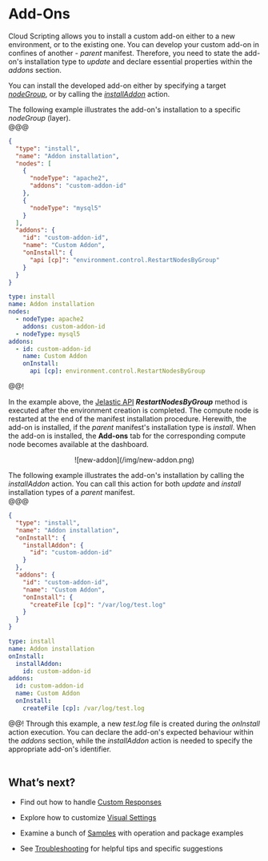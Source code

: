# Add-Ons

Cloud Scripting allows you to install a custom add-on either to a new environment, or to the existing one. You can develop your custom add-on in confines of another - *parent* manifest. Therefore, you need to state the add-on's installation type to *update* and declare essential properties within the *addons* section.  
   
You can install the developed add-on either by specifying a target <a href="/creating-manifest/selecting-containers/#all-containers-by-group" target="blank">*nodeGroup*</a>, or by calling the <a href="/creating-manifest/actions/#installaddon" target="blank">*installAddon*</a> action.             

The following example illustrates the add-on's installation to a specific *nodeGroup* (layer).                          
@@@
```json
{
  "type": "install",
  "name": "Addon installation",
  "nodes": [
    {
      "nodeType": "apache2",
      "addons": "custom-addon-id"
    },
    {
      "nodeType": "mysql5"
    }
  ],
  "addons": {
    "id": "custom-addon-id",
    "name": "Custom Addon",
    "onInstall": {
      "api [cp]": "environment.control.RestartNodesByGroup"
    }
  }
}
```
```yaml
type: install
name: Addon installation
nodes:
  - nodeType: apache2
    addons: custom-addon-id
  - nodeType: mysql5
addons:
  - id: custom-addon-id
    name: Custom Addon
    onInstall:
      api [cp]: environment.control.RestartNodesByGroup
```
@@!

In the example above, the <a href="https://docs.jelastic.com/api/" target="_blank">Jelastic API</a> <b>*RestartNodesByGroup*</b> method is executed after the environment creation is completed. The compute node is restarted at the end of the manifest installation procedure. Herewith, the add-on is installed, if the *parent* manifest's installation type is *install*. When the add-on is installed, the **Add-ons** tab for the corresponding compute node becomes available at the dashboard.                                    

<center>![new-addon](/img/new-addon.png)</center>                        
  
The following example illustrates the add-on's installation by calling the *installAddon* action. You can call this action for both *update* and *install* installation types of a *parent* manifest.                            
@@@
```json
{
  "type": "install",
  "name": "Addon installation",
  "onInstall": {
    "installAddon": {
      "id": "custom-addon-id"
    }
  },
  "addons": {
    "id": "custom-addon-id",
    "name": "Custom Addon",
    "onInstall": {
      "createFile [cp]": "/var/log/test.log"
    }
  }
}
```
```yaml
type: install
name: Addon installation
onInstall:
  installAddon:
    id: custom-addon-id
addons:
  id: custom-addon-id
  name: Custom Addon
  onInstall:
    createFile [cp]: /var/log/test.log
```
@@!
Through this example, a new *test.log* file is created during the *onInstall* action execution. You can declare the add-on's expected behaviour within the *addons* section, while the *installAddon* action is needed to specify the appropriate add-on's identifier.              
<br>       
<h2> What’s next?</h2>                    

- Find out how to handle <a href="/creating-manifest/handling-custom-responses/" target="_blank">Custom Responses</a>                       

- Explore how to customize <a href="/creating-manifest/visual-settings/" target="_blank">Visual Settings</a>                

- Examine a bunch of <a href="/samples/" target="_blank">Samples</a> with operation and package examples                      

- See <a href="/troubleshooting/" target="_blank">Troubleshooting</a> for helpful tips and specific suggestions                                          